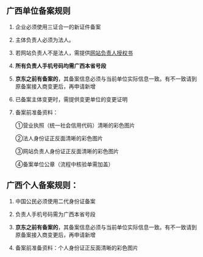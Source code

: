 ## 广西单位备案规则

1. 企业必须使用三证合一的新证件备案

2. 主体负责人必须为法人。

3. 若网站负责人不是法人，需提供[网站负责人授权书](https://badownload.s3.cn-north-1.jdcloud-oss.com/buchongziliao/guangxi/gxshouquanshu.doc)

4. **所有负责人手机号码均需广西本省号段**

5. **京东之前有备案的**，其备案信息必须与当前单位实际信息一致。有不一致请到原备案接入商变更后，再申请新增

6. 已备案主体变更时，需提供变更单位的变更证明

7. 备案前准备资料：

   ①营业执照（统一社会信用代码）清晰的彩色图片

   ②法人身份证正反面清晰的彩色图片

   ③网站负责人身份证正反面清晰的彩色图片

   ④备案单位公章（流程中核验单需加盖）


## 广西个人备案规则：

1. 中国公民必须使用二代身份证备案

2. 负责人手机号码需为广西本省号段

3. **京东之前有备案的**，其备案信息必须与当前单位实际信息一致。有不一致请到原备案接入商变更后，再申请新增

4. 备案前准备资料：个人身份证正反面清晰的彩色图片

